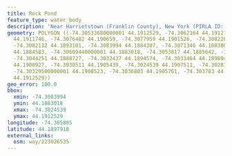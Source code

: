 ```yaml
---
title: Rock Pond
feature_type: water_body
description: 'Near Harrietstown (Franklin County), New York (PIRLA ID: ADIR044)'
geometry: POLYGON ((-74.30533680000001 44.1912529, -74.3062164 44.191216, -74.30660810000001
  44.1911746, -74.3076482 44.190659, -74.3077959 44.1901526, -74.3082261 44.1900006,
  -74.3082132 44.1893101, -74.3083994 44.1884307, -74.3071346 44.1883801, -74.30686489999999
  44.1884583, -74.30609440000001 44.1883018, -74.3053817 44.1885642, -74.3048938 44.1884491,
  -74.3044251 44.1888727, -74.3032437 44.1894574, -74.3033464 44.1898948, -74.30364179999999
  44.1900927, -74.3030511 44.1905439, -74.3024539 44.1907511, -74.3028135 44.1909582,
  -74.30329500000001 44.1908523, -74.3036803 44.1905761, -74.303783 44.1909444, -74.30533680000001
  44.1912529))
geo_error: 100.0
bbox:
  xmin: -74.3083994
  ymin: 44.1883018
  xmax: -74.3024539
  ymax: 44.1912529
longitude: -74.305805
latitude: 44.1897918
external_links:
  osm: way/223026535
---
```

